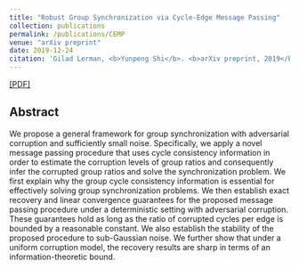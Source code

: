 ```yaml
---
title: "Robust Group Synchronization via Cycle-Edge Message Passing"
collection: publications
permalink: /publications/CEMP
venue: "arXiv preprint"
date: 2019-12-24
citation: 'Gilad Lerman, <b>Yunpeng Shi</b>. <b>arXiv preprint, 2019</b>.'
---
```

[[PDF]](https://arxiv.org/pdf/1912.11347.pdf)


## Abstract
We propose a general framework for group synchronization with adversarial corruption and sufficiently small noise. Specifically, we apply a novel message passing procedure that uses cycle consistency information in order to estimate the corruption levels of group ratios and consequently infer the corrupted group ratios and solve the synchronization problem. We first explain why the group cycle consistency information is essential for effectively solving group synchronization problems. We then establish exact recovery and linear convergence guarantees for the proposed message passing procedure under a deterministic setting with adversarial corruption. These guarantees hold as long as the ratio of corrupted cycles per edge is bounded by a reasonable constant. We also establish the stability of the proposed procedure to sub-Gaussian noise. We further show that under a uniform corruption model, the recovery results are sharp in terms of an information-theoretic bound.
